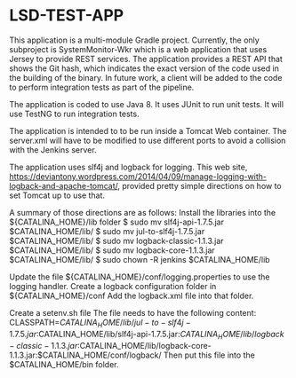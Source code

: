 # LSD-TEST-APP

This application is a multi-module Gradle project.
Currently, the only subproject is SystemMonitor-Wkr which is a web application that uses Jersey
to provide REST services. The application provides a REST API that shows the Git hash, which indicates
the exact version of the code used in the building of the binary. In future work, a client will be
added to the code to perform integration tests as part of the pipeline.

The application is coded to use Java 8. It uses JUnit to run unit tests.
It will use TestNG to run integration tests.

The application is intended to to be run inside a Tomcat Web container.
The server.xml will have to be modified to use different ports to avoid a collision with the Jenkins server.


The application uses slf4j and logback for logging. This web site,
https://deviantony.wordpress.com/2014/04/09/manage-logging-with-logback-and-apache-tomcat/,
provided pretty simple directions on how to set Tomcat up to use that.

A summary of those directions are as follows:
Install the libraries into the ${CATALINA_HOME}/lib folder
$ sudo mv slf4j-api-1.7.5.jar $CATALINA_HOME/lib/
$ sudo mv jul-to-slf4j-1.7.5.jar $CATALINA_HOME/lib/
$ sudo mv logback-classic-1.1.3.jar $CATALINA_HOME/lib/
$ sudo mv logback-core-1.1.3.jar $CATALINA_HOME/lib/
$ sudo chown -R jenkins $CATALINA_HOME/lib

Update the file ${CATALINA_HOME}/conf/logging.properties to use the logging handler.
Create a logback configuration folder in ${CATALINA_HOME}/conf
Add the logback.xml file into that folder.

Create a setenv.sh file
The file needs to have the following content:
CLASSPATH=$CATALINA_HOME/lib/jul-to-slf4j-1.7.5.jar:$CATALINA_HOME/lib/slf4j-api-1.7.5.jar:$CATALINA_HOME/lib/logback-classic-1.1.3.jar:$CATALINA_HOME/lib/logback-core-1.1.3.jar:$CATALINA_HOME/conf/logback/
Then put this file into the $CATALINA_HOME/bin folder.